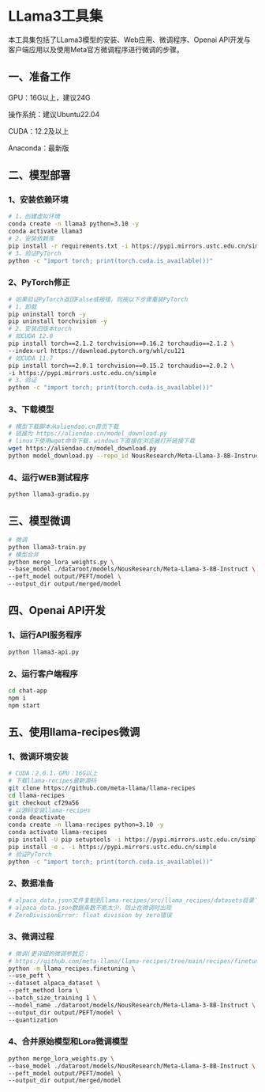# LLama3工具集

本工具集包括了LLama3模型的安装、Web应用、微调程序、Openai API开发与客户端应用以及使用Meta官方微调程序进行微调的步骤。

## 一、准备工作

GPU：16G以上，建议24G

操作系统：建议Ubuntu22.04

CUDA：12.2及以上

Anaconda：最新版

## 二、模型部署

### 1、安装依赖环境

```bash
# 1、创建虚拟环境
conda create -n llama3 python=3.10 -y
conda activate llama3
# 2、安装依赖库
pip install -r requirements.txt -i https://pypi.mirrors.ustc.edu.cn/simple
# 3、验证PyTorch
python -c "import torch; print(torch.cuda.is_available())"
```

### 2、PyTorch修正

```bash
# 如果验证PyTorch返回False或报错，则按以下步骤重装PyTorch
# 1、卸载
pip uninstall torch -y 
pip uninstall torchvision -y
# 2、安装旧版本torch
# 如CUDA 12.0
pip install torch==2.1.2 torchvision==0.16.2 torchaudio==2.1.2 \
--index-url https://download.pytorch.org/whl/cu121
# 如CUDA 11.7
pip install torch==2.0.1 torchvision==0.15.2 torchaudio==2.0.2 \
-i https://pypi.mirrors.ustc.edu.cn/simple 
# 3、验证
python -c "import torch; print(torch.cuda.is_available())"
```

### 3、下载模型

```bash
# 模型下载脚本从aliendao.cn首页下载
# 链接为 https://aliendao.cn/model_download.py
# linux下使用wget命令下载，windows下直接在浏览器打开链接下载
wget https://aliendao.cn/model_download.py
python model_download.py --repo_id NousResearch/Meta-Llama-3-8B-Instruct
```

### 4、运行WEB测试程序

```bash
python llama3-gradio.py
```

## 三、模型微调

```bash
# 微调
python llama3-train.py
# 模型合并
python merge_lora_weights.py \
--base_model ./dataroot/models/NousResearch/Meta-Llama-3-8B-Instruct \
--peft_model output/PEFT/model \
--output_dir output/merged/model
```

## 四、Openai API开发

### 1、运行API服务程序

```bash
python llama3-api.py
```

### 2、运行客户端程序

```bash
cd chat-app
npm i
npm start
```

## 五、使用llama-recipes微调

### 1、微调环境安装

```bash
# CUDA：2.0.1，GPU：16G以上
# 下载llama-recipes最新源码
git clone https://github.com/meta-llama/llama-recipes
cd llama-recipes
git checkout cf29a56
# 以源码安装llama-recipes
conda deactivate
conda create -n llama-recipes python=3.10 -y
conda activate llama-recipes
pip install -U pip setuptools -i https://pypi.mirrors.ustc.edu.cn/simple
pip install -e . -i https://pypi.mirrors.ustc.edu.cn/simple
# 验证PyTorch
python -c "import torch; print(torch.cuda.is_available())"
```

### 2、数据准备

```bash
# alpaca_data.json文件复制到llama-recipes/src/llama_recipes/datasets目录下
# alpaca_data.json数据条数不能太少，防止在微调时出现
# ZeroDivisionError: float division by zero错误
```

### 3、微调过程

```bash
# 微调(更详细的微调参数见：
# https://github.com/meta-llama/llama-recipes/tree/main/recipes/finetuning)
python -m llama_recipes.finetuning \
--use_peft \
--dataset alpaca_dataset \
--peft_method lora \
--batch_size_training 1 \
--model_name ./dataroot/models/NousResearch/Meta-Llama-3-8B-Instruct \
--output_dir output/PEFT/model \
--quantization
```

### 4、合并原始模型和Lora微调模型

```bash
python merge_lora_weights.py \
--base_model ./dataroot/models/NousResearch/Meta-Llama-3-8B-Instruct \
--peft_model output/PEFT/model \
--output_dir output/merged/model
```